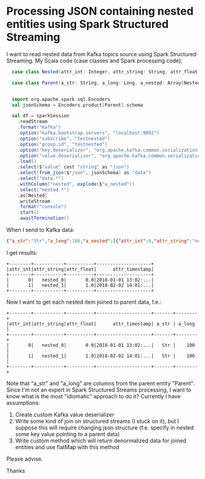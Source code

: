 # Processing JSON containing nested entities using Spark Structured Streaming

I want to read nested data from Kafka topics source using Spark Structured Streaming. 
My Scala code (case classes and Spark processing code):

```scala
  case class Nested(attr_int: Integer, attr_string: String, attr_float: Float, attr_timestamp: java.sql.Timestamp)

  case class Parent(a_str: String, a_long: Long, a_nested: Array[Nested])


  import org.apache.spark.sql.Encoders
  val jsonSchema = Encoders.product[Parent].schema

  val df = sparkSession
    .readStream
    .format("kafka")
    .option("kafka.bootstrap.servers", "localhost:9092")
    .option("subscribe", "testnested")
    .option("group.id", "testnested")
    .option("key.deserializer", "org.apache.kafka.common.serialization.StringSerializer")
    .option("value.deserializer", "org.apache.kafka.common.serialization.StringSerializer")
    .load()
    .select($"value" cast "string" as "json")
    .select(from_json($"json", jsonSchema) as "data")
    .select("data.*")
    .withColumn("nested", explode($"a_nested"))
    .select("nested.*")
    .as[Nested]
    .writeStream
    .format("console")
    .start()
    .awaitTermination()
```

When I send to Kafka data:

```json
{"a_str":"Str","a_long":100,"a_nested":[{"attr_int":0,"attr_string":"nested_0","attr_float":0.0,"attr_timestamp":"2018-01-01T11:00:00.123321+02:00"},{"attr_int":1,"attr_string":"nested_1","attr_float":1.0,"attr_timestamp":"2018-02-02T12:01:01.023321+02:00"}]}
```

I get results:

```
+--------+-----------+----------+--------------------+
|attr_int|attr_string|attr_float|      attr_timestamp|
+--------+-----------+----------+--------------------+
|       0|   nested_0|       0.0|2018-01-01 13:02:...|
|       1|   nested_1|       1.0|2018-02-02 14:01:...|
+--------+-----------+----------+--------------------+
```

Now I want to get each nested item joined to parent data, f.e.:
```
+--------+-----------+----------+--------------------+-------+--------+
|attr_int|attr_string|attr_float|      attr_timestamp| a_str | a_long |
+--------+-----------+----------+--------------------+-------+--------+
|       0|   nested_0|       0.0|2018-01-01 13:02:...|   Str |    100 | 
|       1|   nested_1|       1.0|2018-02-02 14:01:...|   Str |    100 |
+--------+-----------+----------+--------------------+-------+--------+
```

Note that "a_str" and "a_long" are columns from the parent entity "Parent".
Since I'm not an expert in Spark Structured Streams processing, I want to know what is the most "idiomatic" approach to do it?
Currently I have assumptions:
1. Create custom Kafka value deserializer
2. Write some kind of join on structured streams (I stuck on it), but I suppose this will require changing json structure (f.e. specify in nested some key value pointing to a parent data)
3. Write custom method which will return denormalized data for joined entities and use flatMap with this method

Please advise.

Thanks